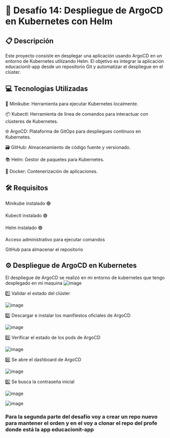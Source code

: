 # 🚀 Desafío 14: Despliegue de ArgoCD en Kubernetes con Helm

## 📋 Descripción

Este proyecto consiste en desplegar una aplicación usando ArgoCD en un entorno de Kubernetes utilizando Helm. El objetivo es integrar la aplicación educacionit-app desde un repositorio Git y automatizar el despliegue en el clúster.

## 💻 Tecnologías Utilizadas

🐳 Minikube: Herramienta para ejecutar Kubernetes localmente.

📦 Kubectl: Herramienta de línea de comandos para interactuar con clústeres de Kubernetes.

🌐 ArgoCD: Plataforma de GitOps para despliegues continuos en Kubernetes.

🗃️ GitHub: Almacenamiento de código fuente y versionado.

📚 Helm: Gestor de paquetes para Kubernetes.

💾 Docker: Contenerización de aplicaciones.

## 🛠️ Requisitos

Minikube instalado 🟢

Kubectl instalado 🟢

Helm instalado 🟢

Acceso administrativo para ejecutar comandos

GitHub para almacenar el repositorio

## ⚙️ Despliegue de ArgoCD en Kubernetes

El despliegue de ArgoCD se realizó en mi entorno de kubernetes que tengo desplegado en mi maquina 
![image](https://github.com/user-attachments/assets/1e955e67-0a2b-4836-887f-028f8a9a16b7)

1️⃣ Validar el estado del clúster

![image](https://github.com/user-attachments/assets/35e4c0d0-3c41-4fd6-a473-dab133994776)

2️⃣ Descargar e instalar los manifiestos oficiales de ArgoCD

![image](https://github.com/user-attachments/assets/f1ccbc0c-d395-49e1-8003-4bba0fe33aaf)

3️⃣ Verificar el estado de los pods de ArgoCD

![image](https://github.com/user-attachments/assets/0084aa06-7bb4-4c79-8867-6f52f3eaaee4)

4️⃣ Se abre el dashboard de ArgoCD

![image](https://github.com/user-attachments/assets/019e992c-e44c-41ea-ae54-2885432f53ad)

5️⃣ Se busca la contraseña inicial

![image](https://github.com/user-attachments/assets/24fa5459-85e4-45fd-b929-eb5cb11b9a57)

![image](https://github.com/user-attachments/assets/fefd583a-c863-4483-97c4-3ee5f74b4ba4)

### Para la segunda parte del desafío voy a crear un repo nuevo para mantener el orden y en el voy a clonar el repo del profe donde está la app educacionit-app









